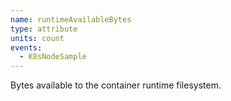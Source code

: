 ```yaml
---
name: runtimeAvailableBytes
type: attribute
units: count
events:
  - K8sNodeSample
---
```


Bytes available to the container runtime filesystem.

